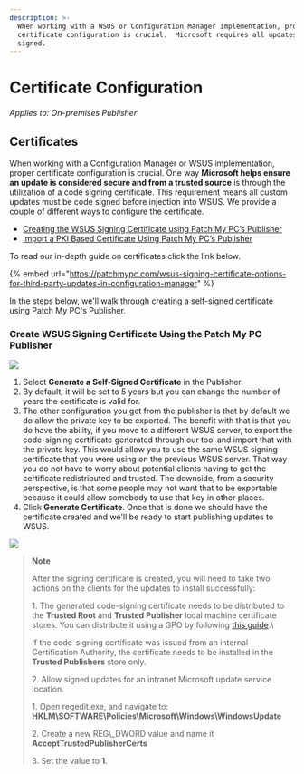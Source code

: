 ```yaml
---
description: >-
  When working with a WSUS or Configuration Manager implementation, proper
  certificate configuration is crucial.  Microsoft requires all updates to be
  signed.
---
```


# Certificate Configuration

_Applies to: On-premises Publisher_

## Certificates

When working with a Configuration Manager or WSUS implementation, proper certificate configuration is crucial. One way <strong>Microsoft helps ensure an update is considered secure and from a trusted source</strong> is through the utilization of a code signing certificate. This requirement means all custom updates must be code signed before injection into WSUS. We provide a couple of different ways to configure the certificate.&#x20;

* [Creating the WSUS Signing Certificate using Patch My PC’s Publisher](https://patchmypc.com/wsus-signing-certificate-options-for-third-party-updates-in-configuration-manager#topic4)
* [Import a PKI Based Certificate Using Patch My PC’s Publisher](https://patchmypc.com/wsus-signing-certificate-options-for-third-party-updates-in-configuration-manager#topic5)

&#x20;To read our in-depth guide on certificates click the link below.

{% embed url="https://patchmypc.com/wsus-signing-certificate-options-for-third-party-updates-in-configuration-manager" %}

In the steps below, we'll walk through creating a self-signed certificate using Patch My PC's Publisher.

### Create WSUS Signing Certificate Using the Patch My PC Publisher

![](/_images/image-(1213).png>)

1. &#x20;Select <strong>Generate a Self-Signed Certificate</strong> in the Publisher.
2. &#x20;By default, it will be set to 5 years but you can change the number of years the certificate is valid for.&#x20;
3. The other configuration you get from the publisher is that by default we do allow the private key to be exported. The benefit with that is that you do have the ability, if you move to a different WSUS server, to export the code-signing certificate generated through our tool and import that with the private key. This would allow you to use the same WSUS signing certificate that you were using on the previous WSUS server. That way you do not have to worry about potential clients having to get the certificate redistributed and trusted. The downside, from a security perspective, is that some people may not want that to be exportable because it could allow somebody to use that key in other places.
4. Click <strong>Generate Certificate</strong>. Once that is done we should have the certificate created and we'll be ready to start publishing updates to WSUS.&#x20;

![](/_images/image-(1086).png>)

<blockquote class="wp-block-quote">
<p><strong>Note</strong></p>
<p>After the signing certificate is created, you will need to take two actions on the clients for the updates to install successfully:</p>
<p>1. The generated code-signing certificate needs to be distributed to the <strong>Trusted Root</strong> and <strong>Trusted Publisher</strong> local machine certificate stores. You can distribute it using a GPO by following <a href="https://patchmypc.com/how-to-deploy-the-wsus-signing-certificate-for-third-party-software-updates#topic2">this guide</a>.\</p>
<p>If the code-signing certificate was issued from an internal Certification Authority, the certificate needs to be installed in the <strong>Trusted Publishers</strong> store only.</p>
<p>2. Allow signed updates for an intranet Microsoft update service location.</p>
<p>1. Open regedit.exe, and navigate to: <strong>HKLM\SOFTWARE\Policies\Microsoft\Windows\WindowsUpdate</strong></p>
<p>2. Create a new REG\_DWORD value and name it <strong>AcceptTrustedPublisherCerts</strong></p>
<p>3. Set the value to <strong>1</strong>.</p>
</blockquote>